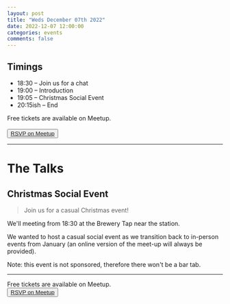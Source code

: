 ```yaml
---
layout: post
title: "Weds December 07th 2022"
date: 2022-12-07 12:00:00
categories: events
comments: false
---
```


## Timings

* 18:30 – Join us for a chat
* 19:00 – Introduction
* 19:05 – Christmas Social Event
* 20:15ish – End

Free tickets are available on Meetup.  
<br><button>[RSVP on Meetup](https://www.meetup.com/leedsphp/events/289829472/)</button>

<hr/>

# The Talks

## Christmas Social Event

> Join us for a casual Christmas event!

We'll meeting from 18:30 at the Brewery Tap near the station.

We wanted to host a casual social event as we transition back to in-person events from January (an online version of the meet-up will always be provided).

Note: this event is not sponsored, therefore there won't be a bar tab.
<hr/>

Free tickets are available on Meetup.
<br><button>[RSVP on Meetup](https://www.meetup.com/leedsphp/events/289829472/)</button>
